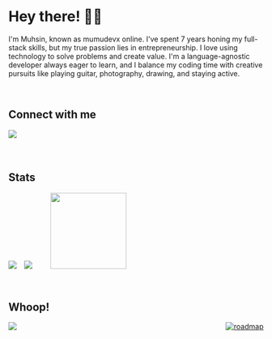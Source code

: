 # Hey there! 🤘🏻
<div>
  <p>I'm Muhsin, known as mumudevx online. I've spent 7 years honing my full-stack skills, but my true passion lies in entrepreneurship. I love using technology to solve problems and create value. I'm a language-agnostic developer always eager to learn, and I balance my coding time with creative pursuits like playing guitar, photography, drawing, and staying active.</p>
</div>

&nbsp;

## Connect with me  
<div>
  <a href="https://bento.me/muhsinarslan" target="_blank">
    <img src="https://img.shields.io/badge/bento-black.svg?&style=for-the-badge&logo=bento&logoColor=white" style="margin-bottom: 5px;" />
  </a>
</div>

&nbsp;

## Stats  
<div>
  <img src="https://github-readme-stats.vercel.app/api?username=mumudevx&hide_title=false&hide_rank=false&show_icons=true&include_all_commits=true&count_private=true&disable_animations=false&theme=dracula&locale=en&hide_border=false&hide=contribs"/>
  &ensp;
  <img src="https://github-readme-stats.vercel.app/api/top-langs/?username=mumudevx&layout=compact&theme=dracula"/>
  &ensp;&ensp;&ensp;&ensp;
  <img src="https://i.giphy.com/QRmJC704DProuxlMkG.webp" height="150"/>
</div>

&nbsp;

## Whoop!
<img src="https://spotify-github-profile.vercel.app/api/view?uid=muhsinarslan&cover_image=true&theme=natemoo-re&show_offline=false&background_color=121212&interchange=true&bar_color=53b14f&bar_color_cover=false" align="left"/>
<div align="right">
  <a href="https://roadmap.sh/u/mumudevx"><img src="https://roadmap.sh/card/wide/64c01138fcdcf9c5d50ad3f6?variant=dark" alt="roadmap"/></a>
</div>
